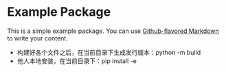 # Example Package

This is a simple example package. You can use
[Github-flavored Markdown](https://guides.github.com/features/mastering-markdown/)
to write your content.

- 构建好各个文件之后，在当前目录下生成发行版本：python -m build
- 他人本地安装，在当前目录下：pip install -e